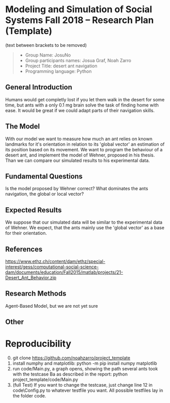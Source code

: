 # Modeling and Simulation of Social Systems Fall 2018 – Research Plan (Template)
(text between brackets to be removed)

> * Group Name: JosuNo
> * Group participants names: Josua Graf, Noah Zarro
> * Project Title: desert ant navigation
> * Programming language: Python

## General Introduction

Humans would get completly lost if you let them walk in the desert for some time, but ants with a only 0.1 mg brain solve the task of finding home with ease. It would be great if we could adapt parts of their navigation skills.

## The Model

With our model we want to measure how much an ant relies on known landmarks for it's orientation in relation to its 'global vector' an estimation of its position based on its movement. We want to program the behaviour of a desert ant, and implement the model of Wehner, proposed in his thesis. Than we can compare our simulated results to his experimental data.

## Fundamental Questions

Is the model proposed by Wehner correct?
What dominates the ants navigation, the global or local vector?

## Expected Results

We suppose that our simulated data will be similar to the experimental data of Wehner. We expect, that the ants mainly use the 'global vector' as a base for their orientation.

## References 

https://www.ethz.ch/content/dam/ethz/special-interest/gess/computational-social-science-dam/documents/education/Fall2015/matlab/projects/21-Desert_Ant_Behavior.zip


## Research Methods

Agent-Based Model, but we are not yet sure

## Other


# Reproducibility

0. git clone https://github.com/noahzarro/project_template
1. install numphy and matplotlib: python -m pip install numpy matplotlib
2. run code/Main.py, a graph opens, showing the path several ants took with the testcase Ba as described in the report:
   python project_template/code/Main.py
3. (full Test) If you want to change the testcase, just change line 12 in code\Config.py to whatever testfile you want. All possible testfiles lay in the folder code.

